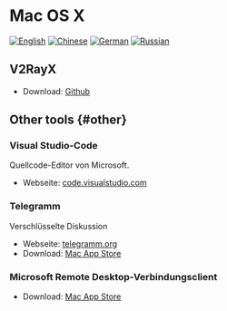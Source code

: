 # Mac OS X

[![English](../resources/english.svg)](https://www.v2ray.com/en/ui_client/osx.html) [![Chinese](../resources/chinese.svg)](https://www.v2ray.com/ui_client/osx.html) [![German](../resources/german.svg)](https://www.v2ray.com/de/ui_client/osx.html) [![Russian](../resources/russian.svg)](https://www.v2ray.com/ru/ui_client/osx.html)

## V2RayX

* Download: [Github](https://github.com/Cenmrev/V2RayX)

## Other tools {#other}

### Visual Studio-Code

Quellcode-Editor von Microsoft.

* Webseite: [code.visualstudio.com](https://code.visualstudio.com/)

### Telegramm

Verschlüsselte Diskussion

* Webseite: [telegramm.org](https://telegram.org/)
* Download: [Mac App Store](https://www.v2ray.com/itunesm/us/telegram-desktop/id946399090/)

### Microsoft Remote Desktop-Verbindungsclient

* Download: [Mac App Store](https://www.v2ray.com/itunesm/us/microsoft-remote-desktop/id715768417/)